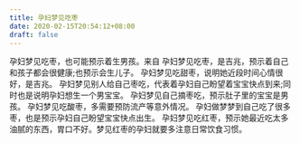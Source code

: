 ```yaml
---
title: 孕妇梦见吃枣
date: 2020-02-15T20:54:12+08:00
draft: false
---
```


孕妇梦见吃枣，也可能预示着生男孩。来自
孕妇梦见吃枣，是吉兆，预示着自己和孩子都会很健康;也预示会生儿子。
孕妇梦见吃甜枣，说明她近段时间心情很好，是吉兆。
孕妇梦见别人给自己枣吃，代表着孕妇自己盼望着宝宝快点到来;同时也是说明孕妇想生一个男宝宝。
孕妇梦见自己摘枣吃，预示肚子里的宝宝是男孩。
孕妇梦见吃酸枣，多需要预防流产等意外情况。
孕妇做梦梦到自己吃了很多枣，也是预示孕妇自己盼望宝宝快点出生。
孕妇梦见吃红枣，预示她最近吃太多油腻的东西，胃口不好。梦见红枣的孕妇就要多注意日常饮食习惯。